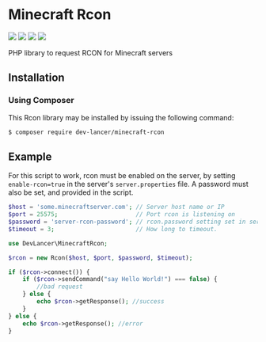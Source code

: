 Minecraft Rcon
==================
![](https://img.shields.io/packagist/l/dev-lancer/minecraft-rcon?style=for-the-badge)
![](https://img.shields.io/packagist/dt/dev-lancer/minecraft-rcon?style=for-the-badge)
![](https://img.shields.io/github/v/release/jgniecki/MinecraftRcon?style=for-the-badge)
![](https://img.shields.io/packagist/php-v/dev-lancer/minecraft-rcon?style=for-the-badge)

PHP library to request RCON for Minecraft servers
## Installation
### Using Composer
This Rcon library may be installed by issuing the following command:
```bash
$ composer require dev-lancer/minecraft-rcon
```

## Example
For this script to work, rcon must be enabled on the server, by setting `enable-rcon=true` in the server's `server.properties` file. A password must also be set, and provided in the script.

```php
$host = 'some.minecraftserver.com'; // Server host name or IP
$port = 25575;                      // Port rcon is listening on
$password = 'server-rcon-password'; // rcon.password setting set in server.properties
$timeout = 3;                       // How long to timeout.

use DevLancer\MinecraftRcon;

$rcon = new Rcon($host, $port, $password, $timeout);

if ($rcon->connect()) {
    if ($rcon->sendCommand("say Hello World!") === false) {
        //bad request
    } else {
        echo $rcon->getResponse(); //success
    }
} else {
    echo $rcon->getResponse(); //error
}
```
